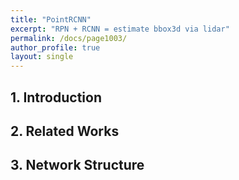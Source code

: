 ```yaml
---
title: "PointRCNN"
excerpt: "RPN + RCNN = estimate bbox3d via lidar"
permalink: /docs/page1003/
author_profile: true
layout: single
---
```

## 1. Introduction

## 2. Related Works

## 3. Network Structure